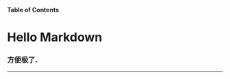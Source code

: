 
**Table of Contents**
# Hello Markdown
### 方便极了.

-------------------------------------------------------------------------------




